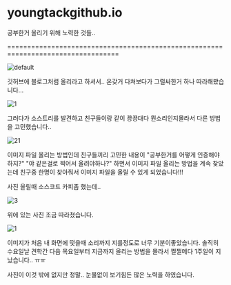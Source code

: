 # youngtackgithub.io

공부한거 올리기 위해 노력한 것들..

==================================================================================

<div>

![default](https://user-images.githubusercontent.com/45065552/48903172-218e0880-ee9e-11e8-94d6-508fb39e4047.JPG)

깃허브에 블로그처럼 올리라고 하셔서.. 온갖거 다쳐보다가 그럴싸한거 하나 따라해봤습니다...
  
<img>![1](https://user-images.githubusercontent.com/45065552/48903188-2bb00700-ee9e-11e8-8020-3241fcb8cb80.JPG)</img>

그러다가 소스트리를 발견하고 친구들이랑 같이 끙끙대다 뭔소리인지몰라서 다른 방법을 고민했습니다.. 

![21](https://user-images.githubusercontent.com/45065552/48904832-0d003f00-eea3-11e8-85f6-0216d6ddafee.JPG)

이미지 파일 올리는 방법인데 친구들끼리 고민한 내용이 "공부한거를 어떻게 인증해야하지?" "야 같은걸로 찍어서 올려야하나?" 
하면서 이미지 파일 올리는 방법을 계속 찾았는데 친구중 한명이 찾아줘서 이미지 파일을 올릴 수 있게 되었습니다!!!

사진 올릴때 소스코드 카피좀 했는데..

![3](https://user-images.githubusercontent.com/45065552/48904837-125d8980-eea3-11e8-952c-6ee74b2a5607.JPG)

위에 있는 사진 조금 따라쳤습니다.

![1](https://user-images.githubusercontent.com/45065552/48904975-9283ef00-eea3-11e8-96fb-854ad62f9f5c.JPG)

이미지가 처음 내 화면에 떳을때 소리까지 지를정도로 너무 기분이좋았습니다. 솔직히 수요일날 견학간 다음 목요일부터
지금까지 올리는 방법을 몰라서 쩔쩔메다 1주일이 지났습니다.. ㅠㅠ 

사진이 이것 밖에 없지만 정말.. 눈물없이 보기힘든 많은 노력을 하였습니다.
</div>
